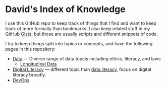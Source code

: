 # David's Index of Knowledge
I use this GitHub repo to keep track of things that I find and want to keep track of more formally than bookmarks. I also keep related stuff in my GitHub [Gists](https://gist.github.com/david-sanabria), but those are usually scripts and different snippets of code.

I try to keep things split into topics or concepts, and have the following pages in this repository:
* [Data](./data.md) — Diverse range of data topcis including ethics, literacy, and laws
  * [Longitudinal Data](./data-longitudinal.md)
* [Digital Literacy](./digital-literacy.md) — different topic than [data literacy](./data.md), focus on digital literacy broadly.
* [DevOps](./devops.md)
